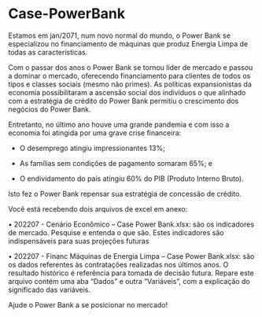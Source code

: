# Case-PowerBank

Estamos em jan/2071, num novo normal do mundo, o Power Bank se especializou no financiamento de máquinas que produz Energia Limpa de todas as características.

Com o passar dos anos o Power Bank  se tornou líder de mercado e passou a dominar o mercado, oferecendo financiamento para clientes de todos os tipos e classes sociais (mesmo não primes). As políticas expansionistas da economia possibilitaram a ascensão social dos indivíduos o que alinhado com a estratégia de crédito do Power Bank permitiu o crescimento dos negócios do Power Bank.

Entretanto, no último ano houve uma grande pandemia e com isso a economia foi atingida por uma grave crise financeira:

- O desemprego atingiu impressionantes 13%;

- As famílias sem condições de pagamento somaram 65%; e

- O endividamento do país atingiu 60% do PIB (Produto Interno Bruto).

Isto fez o Power Bank repensar sua estratégia de concessão de crédito.

Você está recebendo dois arquivos de excel em anexo:

• 202207 - Cenário Econômico – Case Power Bank.xlsx: são os indicadores de mercado. Pesquise e entenda o que são. Estes indicadores são indispensáveis para suas projeções futuras

• 202207 - Financ Máquinas de Energia Limpa – Case Power Bank.xlsx: são os dados referentes às contratações realizadas nos últimos anos. O resultado histórico é referência para tomada de decisão futura. Repare este arquivo contém uma aba “Dados” e outra “Variáveis”, com a explicação do significado das variáveis.


Ajude o Power Bank a se posicionar no mercado! 
